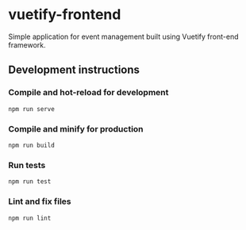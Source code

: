 # vuetify-frontend

Simple application for event management built using Vuetify front-end framework.

## Development instructions

### Compile and hot-reload for development
```
npm run serve
```

### Compile and minify for production
```
npm run build
```

### Run tests
```
npm run test
```

### Lint and fix files
```
npm run lint
```
